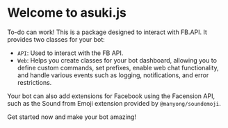 # Welcome to asuki.js

To-do can work! This is a package designed to interact with FB.API. It provides two classes for your bot:

- `API`: Used to interact with the FB API.
- `Web`: Helps you create classes for your bot dashboard, allowing you to define custom commands, set prefixes, enable web chat functionality, and handle various events such as logging, notifications, and error restrictions.

Your bot can also add extensions for Facebook using the Facension API, such as the Sound from Emoji extension provided by `@manyong/soundemoji`.

Get started now and make your bot amazing!
